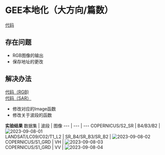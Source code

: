 # GEE本地化（大方向/篇数）
[代码](https://github.com/ZYJ-Group/Tanghy/blob/main/4-weekly_work/2023-09-06/2023-09-06-01.txt)

## 存在问题
- RGB图像的输出
- 保存地址的更改

## 解决办法
[代码（RGB)](https://github.com/ZYJ-Group/Tanghy/blob/main/4-weekly_work/2023-09-08/2023-09-08-01.txt)  
[代码（SAR）](https://github.com/ZYJ-Group/Tanghy/blob/main/4-weekly_work/2023-09-08/2023-09-08-02.txt)  
- 修改对应的Image函数
- 修改关于波段的函数

**实验结果**
数据集 | 波段 | 图像
--- | --- | ---
COPERNICUS/S2_SR | B4/B3/B2 | ![2023-09-08-01](https://github.com/ZYJ-Group/Tanghy/assets/94824386/5b85e758-0779-4ed1-8bee-721f67405c45)  
LANDSAT/LC09/C02/T1_L2 | SR_B4/SR_B3/SR_B2 | ![2023-09-08-02](https://github.com/ZYJ-Group/Tanghy/assets/94824386/6946fd1a-0211-4d4d-98fb-5c22ea1be029)  
COPERNICUS/S1_GRD | VH |  ![2023-09-08-03](https://github.com/ZYJ-Group/Tanghy/assets/94824386/7e7d42ec-a38e-459e-888c-934deb661903)  
COPERNICUS/S1_GRD | VV |  ![2023-09-08-04](https://github.com/ZYJ-Group/Tanghy/assets/94824386/2ed49dc4-924b-4dda-82fc-13d7ba9bdfc6)  
